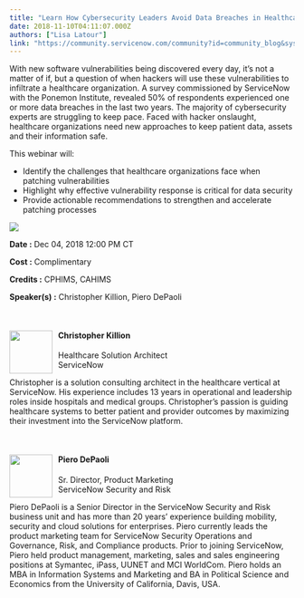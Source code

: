 ```yaml
---
title: "Learn How Cybersecurity Leaders Avoid Data Breaches in Healthcare  Webinar"
date: 2018-11-10T04:11:07.000Z
authors: ["Lisa Latour"]
link: "https://community.servicenow.com/community?id=community_blog&sys_id=13e9af6bdbe5eb40fb4ae15b8a9619ec"
---
```

<p>With new software vulnerabilities being discovered every day, it’s not a matter of if, but a question of when hackers will use these vulnerabilities to infiltrate a healthcare organization. A survey commissioned by ServiceNow with the Ponemon Institute, revealed 50% of respondents experienced one or more data breaches in the last two years. The majority of cybersecurity experts are struggling to keep pace. Faced with hacker onslaught, healthcare organizations need new approaches to keep patient data, assets and their information safe.</p>
<p>This webinar will:</p>
<ul type="disc"><li>Identify the challenges that healthcare organizations face when patching vulnerabilities</li><li>Highlight why effective vulnerability response is critical for data security</li><li>Provide actionable recommendations to strengthen and accelerate patching processes</li></ul>
<p><a href="https://www.himsslearn.org/how-cybersecurity-leaders-avoid-data-breaches-healthcare?source&#61;sponsor1" target="_blank" rel="nofollow"><img style="max-width: 100%; max-height: 480px;" src="4407336edb292b00b1b102d5ca9619bb.iix" /></a></p>
<p><strong>Date :</strong> Dec 04, 2018 12:00 PM CT</p>
<p><strong>Cost :</strong> Complimentary</p>
<p><strong>Credits :</strong> CPHIMS, CAHIMS</p>
<p><strong>Speaker(s) :</strong> Christopher Killion, Piero DePaoli</p>
<p> </p>
<h4 class="media-left"><img class="img-circle img-responsive" style="margin-right: 10px; float: left;" src="https://www.himsslearn.org/sites/default/files/styles/speaker_headshot/public/externals/0cc72b45a436175f28beaf9c4c9b1e7a.png?itok&#61;N58RRaVJ" alt="" width="76" height="76" />Christopher Killion</h4>
<div class="media-body">
<div class="col-xs-12 col-sm-12 col-md-12 col-lg-12">
<p class="media-top">Healthcare Solution Architect<br />ServiceNow</p>
<p>Christopher is a solution consulting architect in the healthcare vertical at ServiceNow. His experience includes 13 years in operational and leadership roles inside hospitals and medical groups. Christopher’s passion is guiding healthcare systems to better patient and provider outcomes by maximizing their investment into the ServiceNow platform.</p>
</div>
</div>
<p> </p>
<h4 class="media-left"><a href="https://www.himsslearn.org/how-cybersecurity-leaders-avoid-data-breaches-healthcare?source&#61;sponsor1" rel="nofollow"><img class="img-circle img-responsive" style="margin-right: 10px; float: left;" src="https://www.himsslearn.org/sites/default/files/styles/speaker_headshot/public/externals/691777ad2873953cd6efb7dd7493db45.png?itok&#61;-VLXqI02" alt="" width="76" height="76" /></a>Piero DePaoli</h4>
<div class="media-body">
<div class="col-xs-12 col-sm-12 col-md-12 col-lg-12">
<p class="media-top">Sr. Director, Product Marketing<br />ServiceNow Security and Risk</p>
<p>Piero DePaoli is a Senior Director in the ServiceNow Security and Risk business unit and has more than 20 years’ experience building mobility, security and cloud solutions for enterprises. Piero currently leads the product marketing team for ServiceNow Security Operations and Governance, Risk, and Compliance products. Prior to joining ServiceNow, Piero held product management, marketing, sales and sales engineering positions at Symantec, iPass, UUNET and MCI WorldCom. Piero holds an MBA in Information Systems and Marketing and BA in Political Science and Economics from the University of California, Davis, USA.</p>
</div>
</div>
